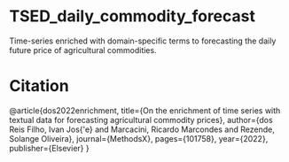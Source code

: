 # TSED_daily_commodity_forecast
Time-series enriched with domain-specific terms to forecasting the daily future price of agricultural commodities.




# Citation

@article{dos2022enrichment,
  title={On the enrichment of time series with textual data for forecasting agricultural commodity prices},
  author={dos Reis Filho, Ivan Jos{\'e} and Marcacini, Ricardo Marcondes and Rezende, Solange Oliveira},
  journal={MethodsX},
  pages={101758},
  year={2022},
  publisher={Elsevier}
}

